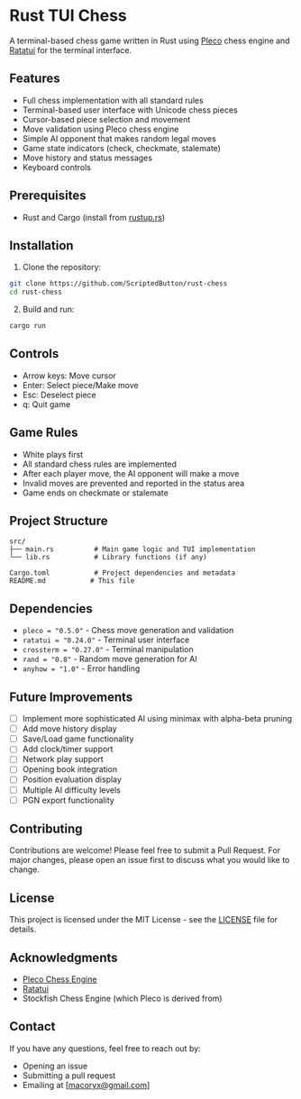 # Rust TUI Chess

A terminal-based chess game written in Rust using [Pleco](https://github.com/pleco-rs/Pleco) chess engine and [Ratatui](https://github.com/ratatui-org/ratatui) for the terminal interface.

## Features

- Full chess implementation with all standard rules
- Terminal-based user interface with Unicode chess pieces
- Cursor-based piece selection and movement
- Move validation using Pleco chess engine
- Simple AI opponent that makes random legal moves
- Game state indicators (check, checkmate, stalemate)
- Move history and status messages
- Keyboard controls

## Prerequisites

- Rust and Cargo (install from [rustup.rs](https://rustup.rs/))

## Installation

1. Clone the repository:
```bash
git clone https://github.com/ScriptedButton/rust-chess
cd rust-chess
```

2. Build and run:
```bash
cargo run
```

## Controls

- Arrow keys: Move cursor
- Enter: Select piece/Make move
- Esc: Deselect piece
- q: Quit game

## Game Rules

- White plays first
- All standard chess rules are implemented
- After each player move, the AI opponent will make a move
- Invalid moves are prevented and reported in the status area
- Game ends on checkmate or stalemate

## Project Structure

```
src/
├── main.rs          # Main game logic and TUI implementation
└── lib.rs           # Library functions (if any)

Cargo.toml           # Project dependencies and metadata
README.md           # This file
```

## Dependencies

- `pleco = "0.5.0"` - Chess move generation and validation
- `ratatui = "0.24.0"` - Terminal user interface
- `crossterm = "0.27.0"` - Terminal manipulation
- `rand = "0.8"` - Random move generation for AI
- `anyhow = "1.0"` - Error handling

## Future Improvements

- [ ] Implement more sophisticated AI using minimax with alpha-beta pruning
- [ ] Add move history display
- [ ] Save/Load game functionality
- [ ] Add clock/timer support
- [ ] Network play support
- [ ] Opening book integration
- [ ] Position evaluation display
- [ ] Multiple AI difficulty levels
- [ ] PGN export functionality

## Contributing

Contributions are welcome! Please feel free to submit a Pull Request. For major changes, please open an issue first to discuss what you would like to change.

## License

This project is licensed under the MIT License - see the [LICENSE](LICENSE) file for details.

## Acknowledgments

- [Pleco Chess Engine](https://github.com/pleco-rs/Pleco)
- [Ratatui](https://github.com/ratatui-org/ratatui)
- Stockfish Chess Engine (which Pleco is derived from)

## Contact

If you have any questions, feel free to reach out by:
- Opening an issue
- Submitting a pull request
- Emailing at [macoryx@gmail.com]
